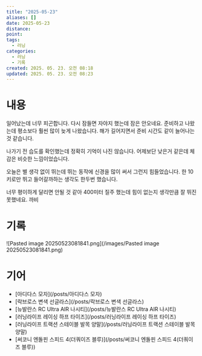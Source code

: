 ```yaml
---
title: "2025-05-23"
aliases: []
date: 2025-05-23
distance:
point:
tags:
  - 러닝
categories:
  - 러닝
  - 기록
created: 2025. 05. 23. 오전 08:18
updated: 2025. 05. 23. 오전 08:23
---
```


# 내용

일어났는데 너무 피곤합니다. 다시 잠들면 자야지 했는데 잠은 안오네요. 준비하고 나왔는데 평소보다 훨씬 많이 늦게 나왔습니다. 해가 길어지면서 준비 시간도 같이 늘어나는 것 같습니다.

나가기 전 습도를 확인했는데 정확히 기억이 나진 않습니다. 어제보단 낮은거 같은데 체감은 비슷한 느낌이었습니다.

오늘은 별 생각 없이 뛰는데 뛰는 동작에 신경을 많이 써서 그런지 힘들었습니다. 한 10키로만 뛰고 들어갈까하는 생각도 한두번 했습니다.

너무 평이하게 달리면 안될 것 같아 400미터 질주 했는데 힘이 없는지 생각만큼 잘 뛰진 못했네요. 까비

# 기록

![Pasted image 20250523081841.png](/images/Pasted image 20250523081841.png)

# 기어

- [아디다스 모자](/posts/아디다스 모자)
- [락브로스 변색 선글라스](/posts/락브로스 변색 선글라스)
- [뉴발란스 RC Ultra AIR 나시티](/posts/뉴발란스 RC Ultra AIR 나시티)
- [러닝라이프 레이싱 하프 타이즈](/posts/러닝라이프 레이싱 하프 타이즈)
- [러닝라이프 트랙션 스테이블 발목 양말](/posts/러닝라이프 트랙션 스테이블 발목 양말)
- [써코니 엔돌핀 스피드 4(더쿼이즈 블루)](/posts/써코니 엔돌핀 스피드 4(더쿼이즈 블루))
